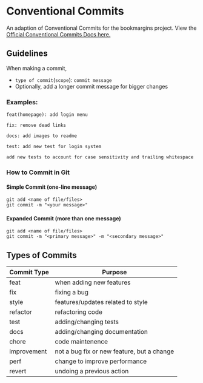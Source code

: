 # Conventional Commits 

An adaption of Conventional Commits for the bookmargins project. View the  [Official Conventional Commits Docs here.](https://www.conventionalcommits.org/en/v1.0.0-beta.2/)

## Guidelines 

When making a commit, 
* `type of commit`(`scope`): `commit message`
* Optionally, add a longer commit message for bigger changes 

### Examples: 
```
feat(homepage): add login menu
```

```
fix: remove dead links
```

```
docs: add images to readme
``` 

```
test: add new test for login system

add new tests to account for case sensitivity and trailing whitespace
```


### How to Commit in Git 
#### Simple Commit (one-line message) 
```
git add <name of file/files>
git commit -m "<your message>" 
```
#### Expanded Commit (more than one message) 
```
git add <name of file/files> 
git commit -m "<primary message>" -m "<secondary message>"
```


## Types of Commits 
| Commit Type | Purpose                           |
|-------------|-----------------------------------|
| feat        | when adding new features          |
| fix         | fixing a bug                      |
| style       | features/updates related to style |
| refactor    | refactoring code                  |
| test        | adding/changing tests             | 
| docs        | adding/changing documentation     |
| chore       | code maintenence                  |
| improvement | not a bug fix or new feature, but a change |
| perf        | change to improve performance     |
| revert      | undoing a previous action         |
